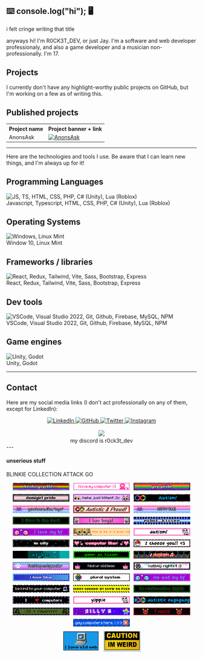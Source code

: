 ## ⌨️ console.log("hi"); 🖥️

i felt cringe writing that title

anyways hi! I'm R0CK3T_DEV, or just Jay. I'm a software and web developer professionaly, and also a game developer and a musician non-professionally. I'm 17.

## Projects

I currently don't have any highlight-worthy public projects on GitHub, but I'm working on a few as of writing this.

## Published projects

<table>
    <tr>
        <th>Project name</th>
        <th>Project banner + link</th>
    </tr>
    <tr>
        <td>AnonsAsk</td>
        <td>
            <a href="https://anonsask.a0001.net/">
                <img alt="AnonsAsk" src="http://anonsask.a0001.net/cdn/JskFNkd3hrRhFwHR.png"/>
            </a>
        </td>
    </tr>
</table>

---

Here are the technologies and tools I use. Be aware that I can learn new things, and I'm always up for it!

## Programming Languages

![JS, TS, HTML, CSS, PHP, C# (Unity), Lua (Roblox)](https://skillicons.dev/icons?i=javascript,typescript,html,css,php,cs,robloxstudio,lua)  
Javascript, Typescript, HTML, CSS, PHP, C# (Unity), Lua (Roblox)

## Operating Systems

![Windows, Linux Mint](https://skillicons.dev/icons?i=windows,mint)  
Window 10, Linux Mint

## Frameworks / libraries

![React, Redux, Tailwind, Vite, Sass, Bootstrap, Express](https://skillicons.dev/icons?i=react,redux,tailwindcss,vite,sass,bootstrap,express)  
React, Redux, Tailwind, Vite, Sass, Bootstrap, Express

## Dev tools

![VSCode, Visual Studio 2022, Git, Github, Firebase, MySQL, NPM](https://skillicons.dev/icons?i=vscode,visualstudio,git,github,firebase,mysql,npm)  
VSCode, Visual Studio 2022, Git, Github, Firebase, MySQL, NPM

## Game engines

![Unity, Godot](https://skillicons.dev/icons?i=unity,godot)  
Unity, Godot

---

## Contact

Here are my social media links (I don't act professionally on any of them, except for LinkedIn):

<div align="center">
    <a href="https://">
        <img alt="LinkedIn" src="https://skillicons.dev/icons?i=linkedin"/>
    </a>
    <a href="https://github.com/R0CK3T-DEV">
        <img alt="GitHub" src="https://skillicons.dev/icons?i=github"/>
    </a>
    <a href="https://x.com/R0CK3T_DEV">
        <img alt="Twitter" src="https://skillicons.dev/icons?i=twitter"/>
    </a>
    <a href="https://instagram.com/r0ck3t_dev">
        <img alt="Instagram" src="https://skillicons.dev/icons?i=instagram"/>
    </a>
</div>

<br/>

<div align="center">
    <img src="https://skillicons.dev/icons?i=discord"/>
    <br/>
    my discord is r0ck3t_dev
</div>
---

#### unserious stuff

BLINKIE COLLECTION ATTACK GO

<div style="display: flex; justify-content: center; max-width: 100%; flex-wrap: wrap; gap: 10px;">
    <img alt="blinkie" src="./blinkies/0014-pride.gif"/>
    <img alt="blinkie" src="./blinkies/0061-pinkcomputer.gif"/>
    <img alt="blinkie" src="./blinkies/0073-gay.gif"/>
    <img alt="blinkie" src="./blinkies/0076-demigirl.gif"/>
    <img alt="blinkie" src="./blinkies/0093-cats.gif"/>
    <img alt="blinkie" src="./blinkies/0113-autism.gif"/>
    <img alt="blinkie" src="./blinkies/0137-catgender.gif"/>
    <img alt="blinkie" src="./blinkies/autistic.gif"/>
    <img alt="blinkie" src="./blinkies/blinkiesCafe-1Q.gif"/>
    <img alt="blinkie" src="./blinkies/blinkiesCafe-32.gif"/>
    <img alt="blinkie" src="./blinkies/blinkiesCafe-9W.gif"/>
    <img alt="blinkie" src="./blinkies/blinkiesCafe-ac.gif"/>
    <img alt="blinkie" src="./blinkies/blinkiesCafe-aH.gif"/>
    <img alt="blinkie" src="./blinkies/blinkiesCafe-BD.gif"/>
    <img alt="blinkie" src="./blinkies/blinkiesCafe-bq.gif"/>
    <img alt="blinkie" src="./blinkies/blinkiesCafe-bx.gif"/>
    <img alt="blinkie" src="./blinkies/blinkiesCafe-cX.gif"/>
    <img alt="blinkie" src="./blinkies/blinkiesCafe-Dh.gif"/>
    <img alt="blinkie" src="./blinkies/blinkiesCafe-dx.gif"/>
    <img alt="blinkie" src="./blinkies/blinkiesCafe-GZ.gif"/>
    <img alt="blinkie" src="./blinkies/blinkiesCafe-hg.gif"/>
    <img alt="blinkie" src="./blinkies/blinkiesCafe-nK.gif"/>
    <img alt="blinkie" src="./blinkies/blinkiesCafe-NS.gif"/>
    <img alt="blinkie" src="./blinkies/blinkiesCafe-Pr.gif"/>
    <img alt="blinkie" src="./blinkies/blinkiesCafe-Rv.gif"/>
    <img alt="blinkie" src="./blinkies/blinkiesCafe-t5.gif"/>
    <img alt="blinkie" src="./blinkies/blinkiesCafe-tF.gif"/>
    <img alt="blinkie" src="./blinkies/blinkiesCafe-Tl.gif"/>
    <img alt="blinkie" src="./blinkies/blinkiesCafe-UI.gif"/>
    <img alt="blinkie" src="./blinkies/blinkiesCafe-vg.gif"/>
    <img alt="blinkie" src="./blinkies/blinkiesCafe-wl.gif"/>
    <img alt="blinkie" src="./blinkies/blinkiesCafe-xf.gif"/>
    <img alt="blinkie" src="./blinkies/blinkiesCafe-YC.gif"/>
    <img alt="blinkie" src="./blinkies/blinkiesCafe-Z5.gif"/>
    <img alt="blinkie" src="./blinkies/blinkiesCafe-zf.gif"/>
    <img alt="blinkie" src="./blinkies/h4.gif"/>
    <img alt="blinkie" src="./blinkies/tumblr_9c2a8b4d76d8c13f5d686def2f631d89_5329e3dd_1280.webp"/>
</div>

<div style="display: flex; justify-content: center; max-width: 100%; flex-wrap: wrap; gap: 10px; margin-top: 10px;">
    <img alt="blinkie" src="./blinkies/tumblr_b5d6794f95be310ae2f8506a1f2eec12_75dc3578_100.png"/>
    <img alt="blinkie" src="./blinkies/tumblr_pofep92i1H1y8ua8do8_100.png"/>
</div>
